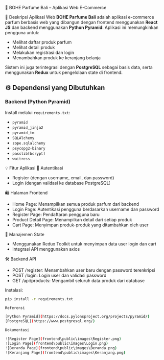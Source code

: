  🛒 BOHE Parfume Bali – Aplikasi Web E-Commerce

 📌 Deskripsi Aplikasi Web
**BOHE Parfume Bali** adalah aplikasi e-commerce parfum berbasis web yang dibangun dengan frontend menggunakan **React JS** dan backend menggunakan **Python Pyramid**. Aplikasi ini memungkinkan pengguna untuk:
- Melihat daftar produk parfum
- Melihat detail produk
- Melakukan registrasi dan login
- Menambahkan produk ke keranjang belanja

Sistem ini juga terintegrasi dengan **PostgreSQL** sebagai basis data, serta menggunakan **Redux** untuk pengelolaan state di frontend.


## ⚙️ Dependensi yang Dibutuhkan

### Backend (Python Pyramid)
Install melalui `requirements.txt`:
- `pyramid`
- `pyramid_jinja2`
- `pyramid_tm`
- `SQLAlchemy`
- `zope.sqlalchemy`
- `psycopg2-binary`
- `passlib[bcrypt]`
- `waitress`

💡 Fitur Aplikasi
🔐 Autentikasi
- Register (dengan username, email, dan password)
- Login (dengan validasi ke database PostgreSQL)

🛍️ Halaman Frontend
- Home Page: Menampilkan semua produk parfum dari backend
- Login Page: Autentikasi pengguna berdasarkan username dan password
- Register Page: Pendaftaran pengguna baru
- Product Detail Page: Menampilkan detail dari setiap produk
- Cart Page: Menyimpan produk-produk yang ditambahkan oleh user

🧠 Manajemen State
- Menggunakan Redux Toolkit untuk menyimpan data user login dan cart
- Integrasi API menggunakan axios

🛠️ Backend API
- POST /register: Menambahkan user baru dengan password terenkripsi
- POST /login: Login user dan validasi password
- GET /api/products: Mengambil seluruh data produk dari database


Instalasi:
```bash
pip install -r requirements.txt

Referensi

[Python Pyramid](https://docs.pylonsproject.org/projects/pyramid/)
[PostgreSQL](https://www.postgresql.org/)

Dokumentasi

![Register Page](frontend\public\images\Register.png)
![Login Page](frontend\public\images\Login.png)
![Beranda Page](frontend\public\images\Beranda.png)
![Keranjang Page](frontend\public\images\Keranjang.png)
